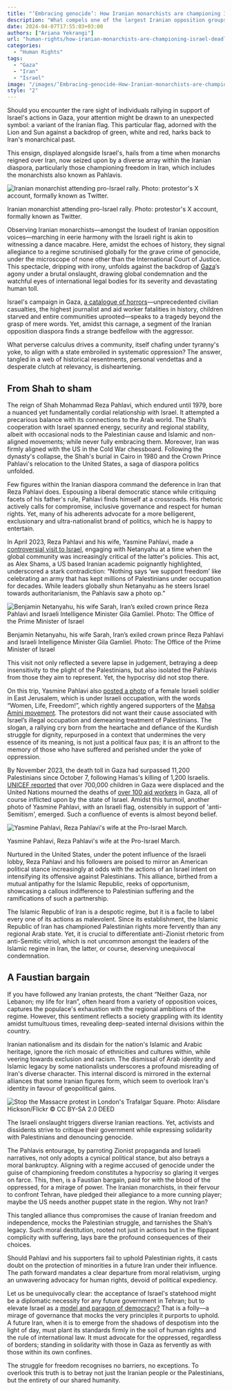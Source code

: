 ```yaml
---
title: "‘Embracing genocide’: How Iranian monarchists are championing Israel's deadly onslaught on Palestine"
description: "What compels one of the largest Iranian opposition groups, itself victim to despotism, to align with a state engaged in systematic oppression of Palestinians? A desperate bid for relevance."
date: 2024-04-07T17:55:03+03:00
authors: ["Ariana Yekrangi"]
url: "human-rights/how-iranian-monarchists-are-championing-israel-deadly-onslaught-on-palestine"
categories:
  - "Human Rights"
tags:
  - "Gaza"
  - "Iran"
  - "Israel"
image: "/images/‘Embracing-genocide-How-Iranian-monarchists-are-championing-Israel-deadly-onslaught-on-Palestine-.jpg"
style: "2"
---
```

Should you encounter the rare sight of individuals rallying in support of Israel's actions in Gaza, your attention might be drawn to an unexpected symbol: a variant of the Iranian flag. This particular flag, adorned with the Lion and Sun against a backdrop of green, white and red, harks back to Iran's monarchical past. 

This ensign, displayed alongside Israel's, hails from a time when monarchs reigned over Iran, now seized upon by a diverse array within the Iranian diaspora, particularly those championing freedom in Iran, which includes the monarchists also known as Pahlavis.

![Iranian monarchist attending pro-Israel rally. Photo: protestor's X account, formally known as Twitter. ](/images/Iranian-monarchist-holding-attending-pro-israel-rally-2024-597x1024.jpg)

Iranian monarchist attending pro-Israel rally. Photo: protestor's X account, formally known as Twitter.

Observing Iranian monarchists—amongst the loudest of Iranian opposition voices—marching in eerie harmony with the Israeli right is akin to witnessing a dance macabre. Here, amidst the echoes of history, they signal allegiance to a regime scrutinised globally for the grave crime of genocide, under the microscope of none other than the International Court of Justice. This spectacle, dripping with irony, unfolds against the backdrop of [Gaza](https://un-aligned.org/tag/gaza/)’s agony under a brutal onslaught, drawing global condemnation and the watchful eyes of international legal bodies for its severity and devastating human toll.

Israel's campaign in Gaza, [a catalogue of horrors](https://un-aligned.org/global-issues/israels-collapse-under-global-condemnation/)—unprecedented civilian casualties, the highest journalist and aid worker fatalities in history, children starved and entire communities uprooted—speaks to a tragedy beyond the grasp of mere words. Yet, amidst this carnage, a segment of the Iranian opposition diaspora finds a strange bedfellow with the aggressor.

What perverse calculus drives a community, itself chafing under tyranny's yoke, to align with a state embroiled in systematic oppression? The answer, tangled in a web of historical resentments, personal vendettas and a desperate clutch at relevancy, is disheartening.

## **From Shah to sham**

The reign of Shah Mohammad Reza Pahlavi, which endured until 1979, bore a nuanced yet fundamentally cordial relationship with Israel. It attempted a precarious balance with its connections to the Arab world. The Shah’s cooperation with Israel spanned energy, security and regional stability, albeit with occasional nods to the Palestinian cause and Islamic and non-aligned movements; while never fully embracing them. Moreover, Iran was firmly aligned with the US in the Cold War chessboard. Following the dynasty's collapse, the Shah's burial in Cairo in 1980 and the Crown Prince Pahlavi's relocation to the United States, a saga of diaspora politics unfolded.

Few figures within the Iranian diaspora command the deference in Iran that Reza Pahlavi does. Espousing a liberal democratic stance while critiquing facets of his father's rule, Pahlavi finds himself at a crossroads. His rhetoric actively calls for compromise, inclusive governance and respect for human rights. Yet, many of his adherents advocate for a more belligerent, exclusionary and ultra-nationalist brand of politics, which he is happy to entertain.

In April 2023, Reza Pahlavi and his wife, Yasmine Pahlavi, made a [controversial visit to Israel](https://www.972mag.com/reza-pahlavi-israel-iran/), engaging with Netanyahu at a time when the global community was increasingly critical of the latter's policies. This act, as Alex Shams, a US based Iranian academic poignantly highlighted, underscored a stark contradiction: “Nothing says ‘we support freedom’ like celebrating an army that has kept millions of Palestinians under occupation for decades. While leaders globally shun Netanyahu as he steers Israel towards authoritarianism, the Pahlavis saw a photo op.”

![Benjamin Netanyahu, his wife Sarah, Iran’s exiled crown prince Reza Pahlavi and Israeli Intelligence Minister Gila Gamliel. Photo: The Office of the Prime Minister of Israel](/images/news_20230418_165228.jpg-1024x768.webp)

Benjamin Netanyahu, his wife Sarah, Iran’s exiled crown prince Reza Pahlavi and Israeli Intelligence Minister Gila Gamliel. Photo: The Office of the Prime Minister of Israel

This visit not only reflected a severe lapse in judgement, betraying a deep insensitivity to the plight of the Palestinians, but also isolated the Pahlavis from those they aim to represent. Yet, the hypocrisy did not stop there.

On this trip, Yasmine Pahlavi also [posted a photo](https://www.middleeasteye.net/news/iran-israel-pahlavi-wife-posts-woman-life-freedom-soldier) of a female Israeli soldier in East Jerusalem, which is under Israeli occupation, with the words “Women, Life, Freedom!”, which rightly angered supporters of the [Mahsa Amini movement](https://un-aligned.org/human-rights/zahhak-to-iran-has-ferdowsi-prophesied-the-future-of-the-republic/). The protestors did not want their cause associated with Israel’s illegal occupation and demeaning treatment of Palestinians. The slogan, a rallying cry born from the heartache and defiance of the Kurdish struggle for dignity, repurposed in a context that undermines the very essence of its meaning, is not just a political faux pas; it is an affront to the memory of those who have suffered and perished under the yoke of oppression.

By November 2023, the death toll in Gaza had surpassed 11,200 Palestinians since October 7, following Hamas's killing of 1,200 Israelis. [UNICEF reported](https://www.aljazeera.com/news/liveblog/2023/11/13/israel-hamas-war-live-gazas-two-largest-hospitals-shut-amid-nonstop-raids) that over 700,000 children in Gaza were displaced and the United Nations mourned the deaths of [over 100 aid workers](https://edition.cnn.com/2023/11/14/middleeast/united-nations-staff-deaths-gaza-intl-hnk/index.html) in Gaza, all of course inflicted upon by the state of Israel. Amidst this turmoil, another photo of Yasmine Pahlavi, with an Israeli flag, ostensibly in support of 'anti-Semitism', emerged. Such a confluence of events is almost beyond belief.

![Yasmine Pahlavi, Reza Pahlavi's wife at the Pro-Israel March.](/images/Yasmine-Pahlavi-with-an-Israeli-flag.jpg)

Yasmine Pahlavi, Reza Pahlavi's wife at the Pro-Israel March.

Nurtured in the United States, under the potent influence of the Israeli lobby, Reza Pahlavi and his followers are poised to mirror an American political stance increasingly at odds with the actions of an Israel intent on intensifying its offensive against Palestinians. This alliance, birthed from a mutual antipathy for the Islamic Republic, reeks of opportunism, showcasing a callous indifference to Palestinian suffering and the ramifications of such a partnership.

The Islamic Republic of Iran is a despotic regime, but it is a facile to label every one of its actions as malevolent. Since its establishment, the Islamic Republic of Iran has championed Palestinian rights more fervently than any regional Arab state. Yet, it is crucial to differentiate anti-Zionist rhetoric from anti-Semitic vitriol, which is not uncommon amongst the leaders of the Islamic regime in Iran, the latter, or course, deserving unequivocal condemnation.

## **A Faustian bargain**

If you have followed any Iranian protests, the chant “Neither Gaza, nor Lebanon; my life for Iran”, often heard from a variety of opposition voices, captures the populace's exhaustion with the regional ambitions of the regime. However, this sentiment reflects a society grappling with its identity amidst tumultuous times, revealing deep-seated internal divisions within the country.

Iranian nationalism and its disdain for the nation's Islamic and Arabic heritage, ignore the rich mosaic of ethnicities and cultures within, while veering towards exclusion and racism. The dismissal of Arab identity and Islamic legacy by some nationalists underscores a profound misreading of Iran's diverse character. This internal discord is mirrored in the external alliances that some Iranian figures form, which seem to overlook Iran's identity in favour of geopolitical gains.

![Stop the Massacre protest in London's Trafalgar Square. Photo: Alisdare Hickson/Flickr © CC BY-SA 2.0 DEED](/images/Gaza-Protest-London-1024x690.jpg)

The Israeli onslaught triggers diverse Iranian reactions. Yet, activists and dissidents strive to critique their government while expressing solidarity with Palestinians and denouncing genocide.

The Pahlavis entourage, by parroting Zionist propaganda and Israeli narratives, not only adopts a cynical political stance, but also betrays a moral bankruptcy. Aligning with a regime accused of genocide under the guise of championing freedom constitutes a hypocrisy so glaring it verges on farce. This, then, is a Faustian bargain, paid for with the blood of the oppressed, for a mirage of power. The Iranian monarchists, in their fervour to confront Tehran, have pledged their allegiance to a more cunning player; maybe the US needs another puppet state in the region. Why not Iran?

This tangled alliance thus compromises the cause of Iranian freedom and independence, mocks the Palestinian struggle, and tarnishes the Shah’s legacy. Such moral destitution, rooted not just in actions but in the flippant complicity with suffering, lays bare the profound consequences of their choices.

Should Pahlavi and his supporters fail to uphold Palestinian rights, it casts doubt on the protection of minorities in a future Iran under their influence. The path forward mandates a clear departure from moral relativism, urging an unwavering advocacy for human rights, devoid of political expediency.

Let us be unequivocally clear: the acceptance of Israel's statehood might be a diplomatic necessity for any future government in Tehran; but to elevate Israel as a [model and paragon of democracy?](https://www.theguardian.com/commentisfree/2023/mar/30/israel-hasnt-been-a-democracy-for-a-long-time-now-israelis-need-to-face-this-fact) That is a folly—a mirage of governance that mocks the very principles it purports to uphold. A future Iran, when it is to emerge from the shadows of despotism into the light of day, must plant its standards firmly in the soil of human rights and the rule of international law. It must advocate for the oppressed, regardless of borders; standing in solidarity with those in Gaza as fervently as with those within its own confines.

The struggle for freedom recognises no barriers, no exceptions. To overlook this truth is to betray not just the Iranian people or the Palestinians, but the entirety of our shared humanity.
